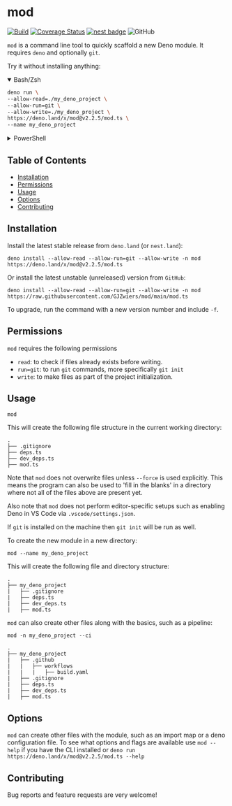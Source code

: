 # mod

[![Build](https://github.com/GJZwiers/mod/actions/workflows/build.yaml/badge.svg)](https://github.com/GJZwiers/mod/actions/workflows/build.yaml)
[![Coverage Status](https://coveralls.io/repos/github/GJZwiers/mod/badge.svg?branch=main)](https://coveralls.io/github/GJZwiers/mod?branch=main)
[![nest badge](https://nest.land/badge.svg)](https://nest.land/package/mod)
![GitHub](https://img.shields.io/github/license/GJZwiers/mod)

`mod` is a command line tool to quickly scaffold a new Deno module. It requires
`deno` and optionally `git`.

Try it without installing anything:

<details open>
<summary>Bash/Zsh</summary>
<p>

```bash
deno run \
--allow-read=./my_deno_project \
--allow-run=git \
--allow-write=./my_deno_project \
https://deno.land/x/mod@v2.2.5/mod.ts \
--name my_deno_project
```

</p>
</details>

<details>
<summary>PowerShell</summary>
<p>

```console
deno run `
--allow-read=./my_deno_project `
--allow-run=git `
--allow-write=./my_deno_project `
https://deno.land/x/mod@v2.2.5/mod.ts `
--name my_deno_project
```

</p>
</details>

## Table of Contents

- [Installation](#installation)
- [Permissions](#permissions)
- [Usage](#usage)
- [Options](#options)
- [Contributing](#contributing)

## Installation

Install the latest stable release from `deno.land` (or `nest.land`):

```console
deno install --allow-read --allow-run=git --allow-write -n mod https://deno.land/x/mod@v2.2.5/mod.ts
```

Or install the latest unstable (unreleased) version from `GitHub`:

```console
deno install --allow-read --allow-run=git --allow-write -n mod https://raw.githubusercontent.com/GJZwiers/mod/main/mod.ts
```

To upgrade, run the command with a new version number and include `-f`.

## Permissions

`mod` requires the following permissions

- `read`: to check if files already exists before writing.
- `run=git`: to run `git` commands, more specifically `git init`
- `write`: to make files as part of the project initialization.

## Usage

```console
mod
```

This will create the following file structure in the current working directory:

```
.
├── .gitignore
├── deps.ts
├── dev_deps.ts
├── mod.ts
```

Note that `mod` does not overwrite files unless `--force` is used explicitly.
This means the program can also be used to 'fill in the blanks' in a directory
where not all of the files above are present yet.

Also note that `mod` does not perform editor-specific setups such as enabling
Deno in VS Code via `.vscode/settings.json`.

If `git` is installed on the machine then `git init` will be run as well.

To create the new module in a new directory:

```console
mod --name my_deno_project
```

This will create the following file and directory structure:

```
.
├── my_deno_project
|   ├── .gitignore
|   ├── deps.ts
|   ├── dev_deps.ts
|   ├── mod.ts
```

`mod` can also create other files along with the basics, such as a pipeline:

```console
mod -n my_deno_project --ci
```

```
.
├── my_deno_project
|   ├── .github
|   |   ├── workflows
|   |   |   ├── build.yaml
|   ├── .gitignore
|   ├── deps.ts
|   ├── dev_deps.ts
|   ├── mod.ts
```

## Options

`mod` can create other files with the module, such as an import map or a deno
configuration file. To see what options and flags are available use `mod --help`
if you have the CLI installed or
`deno run https://deno.land/x/mod@v2.2.5/mod.ts --help`

## Contributing

Bug reports and feature requests are very welcome!
